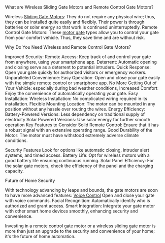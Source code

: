What are Wireless Sliding Gate Motors and Remote Control Gate Motors?

Wireless [Sliding Gate Motors]([url](https://www.keyautomation.com.au/sliding-gate-motors/)): They do not require any physical wire; thus, they can be installed quite easily and flexibly. Their power is through batteries or solar energy so that work is continued uninterruptedly.
Remote Control Gate Motors: These [motor gate]([url](https://www.keyautomation.com.au/swing-gate-motors/)) types allow you to control your gate from your comfort vehicle. Thus, they save time and are without risk.

Why Do You Need Wireless and Remote Control Gate Motors?

Improved Security:
Remote Access: Keep track of and control your gate from anywhere, using your smartphone app.
Deterrent: Automatic opening and closing serve as a deterrent to potential intruders.
Quick Response: Open your gate quickly for authorized visitors or emergency workers.
Unparalleled Convenience:
Easy Operation: Open and close your gate easily with the simple remote control or smartphone app.
No More Getting Out of Your Vehicle: especially during bad weather conditions,
Increased Comfort: Enjoy the convenience of automatically operating your gate.
Easy Installation:
Wireless Installation: No complicated wiring required in its installation.
Flexible Mounting Location: The motor can be mounted in any position without any hassle over routing the wires.
Energy Efficiency:
Battery-Powered Versions: Less dependency on traditional supply of electricity
Solar Powered Versions: Use solar energy for further smooth operation
Key Features to Consider
Solid Remote Control: Ensure that it has a robust signal with an extensive operating range.
Good Durability of the Motor: The motor must have withstood extremely adverse climate conditions.

Security Features Look for options like automatic closing, intruder alert systems, and timed access.
Battery Life: Opt for wireless motors with a good battery life ensuring continuous running.
Solar Panel Efficiency: For the solar gate motors, check the efficiency of the panel and the charging capacity.

Future of Home Security

With technology advancing by leaps and bounds, the gate motors are soon to have more advanced features:
[Voice Control]([url](https://www.keyautomation.com.au/product-category/gate/)) Open and close your gate with voice commands.
Facial Recognition: Automatically identify who is authorized and grant access.
Smart Integration: Integrate your gate motor with other smart home devices smoothly, enhancing security and convenience.

Investing in a remote control gate motor or a wireless sliding gate motor is more than just an upgrade to the security and convenience of your home; it's the future of home automation.


